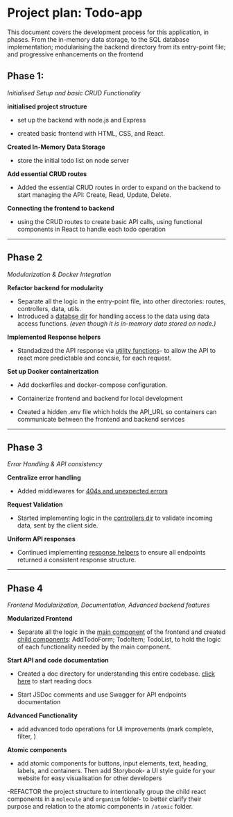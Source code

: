 # Project plan: Todo-app

This document covers the development process for this application, in phases. From the in-memory data storage, to the SQL database implementation; modularising the backend directory from its entry-point file; and progressive enhancements on the frontend 



## Phase 1: 
_Initialised Setup and basic CRUD Functionality_

**initialised project structure**
- set up the backend with node.js and Express

- created basic frontend with HTML, CSS, and React.

**Created In-Memory Data Storage**
- store the initial todo list on node server

**Add essential CRUD routes**
- Added the essential CRUD routes in order to expand on the backend to start managing the API: Create, Read, Update, Delete. 

**Connecting the frontend to backend**
- using the CRUD routes to create basic API calls, using functional components in React to handle each todo operation

---

## Phase 2
_Modularization & Docker Integration_

**Refactor backend for modularity**
- Separate all the logic in the entry-point file, into other directories: routes, controllers, data, utils.
- Introduced a [databse dir](../backend/src/data/todoStore.js) for handling access to the data using data access functions. _(even though it is  in-memory data stored on node.)_

**Implemented Response helpers**

- Standadized the API response via [utility functions](../backend/src/utils/responseHelpers.js)- to allow the API to react more predictable and concsie, for each request.

**Set up Docker containerization**

- Add dockerfiles and docker-compose configuration.

- Containerize frontend and backend for local development 

- Created a hidden .env file which holds the API_URL so containers can communicate between the frontend and backend services   

---

## Phase 3 
_Error Handling & API consistency_

**Centralize error handling**
- Added middlewares for [404s and unexpected errors](../backend/src/index.js) 

**Request Validation**
- Started implementing logic in the [controllers dir](../backend/src/controllers/todosController.js) to validate incoming data, sent by the client side.

**Uniform API responses**
- Continued implementing [response helpers](../backend/src/utils/responseHelpers.js) to ensure all endpoints returned a consistent response structure.  

---

## Phase 4 
_Frontend Modularization, Documentation, Advanced backend features_

**Modularized Frontend**
- Separate all the logic in the [main component](../frontend/src/App.jsx) of the frontend and created [child components](../frontend/src/components): AddTodoForm; TodoItem; TodoList, to hold the logic of each functionality needed by the main component.


 **Start API and code documentation** 
 - Created a doc directory for understanding this entire codebase. [click here](../docs/README.md) to start reading docs 

- Start JSDoc comments and use Swagger for API endpoints documentation

**Advanced Functionality**
- add advanced todo operations for UI improvements (mark complete, filter, <!-- and search bar?-->) 

**Atomic components**
- add atomic components for buttons, input elements, text, heading, labels,
and containers. Then add Storybook- a UI style guide for your website for easy visualisation for other developers

-REFACTOR the project structure to intentionally group the child react components in a `molecule` and `organism` folder- to better clarify their purpose and relation to the atomic components in `/atomic` folder. 

<!-- added unit testing  -->

<!-- this is the complete detailed objective list phase of  4:

NEXT
1. User Experience & UI Enhancements
 Add confirmation dialogs/modals for delete/edit actions
 Add notification system (e.g., for successful or failed actions)
 Improve input validation (e.g., prevent empty/duplicate todos)
 Add a “Clear All” button with confirmation

COMPLETED
2. Advanced Functionality
 Add ability to mark todos as completed or active
 Implement filter controls (show: all, completed, active)
 Add sorting options (by creation date, alphabetical, etc.)
 Add support for editing todo details inline

IGNORE FOR NOW- doesn't increase API complexity
3. Frontend Features
 Add visual indicators (e.g., strikethrough for completed)
 Add responsive/mobile-friendly styling
 Add keyboard accessibility (tab/enter for actions)
 Add animations/transitions for adding/removing/editing todos

NEXT
4. Backend Improvements
 Refactor API responses for consistency COMPLETED
 Add API endpoint for bulk actions (e.g., delete all, mark all completed) IN-PROGRESS
 Implement basic rate limiting   

5. Testing & Quality
 Write unit tests for frontend components (using Jest, React Testing Library)
 Write integration tests for API endpoints (using supertest, etc.)
 Add linting and code formatting (e.g., ESLint, Prettier)-->

 